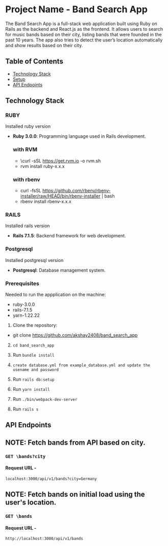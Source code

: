 # Project Name - Band Search App

The Band Search App is a full-stack web application built using Ruby on Rails as the backend and React.js as the frontend. It allows users to search for music bands based on their city, listing bands that were founded in the past 10 years. The app also tries to detect the user’s location automatically and show results based on their city.

## Table of Contents

- [Technology Stack](#technology-stack)
- [Setup](#setup)
- [API Endpoints](#api-endpoints)

## Technology Stack

### RUBY
  Installed ruby version
- **Ruby 3.0.0**: Programming language used in Rails development.
  ### with RVM
  - \curl -sSL https://get.rvm.io -o rvm.sh
  - rvm install ruby-x.x.x
  ### with rbenv
  - curl -fsSL https://github.com/rbenv/rbenv-installer/raw/HEAD/bin/rbenv-installer | bash
  - rbenv install rbenv-x.x.x

### RAILS
  Installed rails version
- **Rails 7.1.5**: Backend framework for web development.


### Postgresql
  Installed postgresql version
- **Postgresql**: Database management system.

### Prerequisites
  Needed to run the appplication on the machine:
  - ruby-3.0.0
  - rails-7.1.5
  - yarn-1.22.22

  1. Clone the repository:
  - git clone https://github.com/akshay2408/band_search_app

  2. `cd band_search_app`

  3. Run `bundle install`

  4. `create database.yml from example_database.yml and update the usename and password`

  5. Run `rails db:setup`

  6. Run `yarn install`

  7. Run `./bin/webpack-dev-server`

  8. Run `rails s`

## API Endpoints

## **NOTE**: Fetch bands from API based on city.
 ### `GET \bands?city`
  #### Request URL -
    localhost:3000/api/v1/bands?city=Germany

## **NOTE**: Fetch bands on initial load using the user's location.
 ### `GET \bands`
  #### Request URL -
    http://localhost:3000/api/v1/bands
